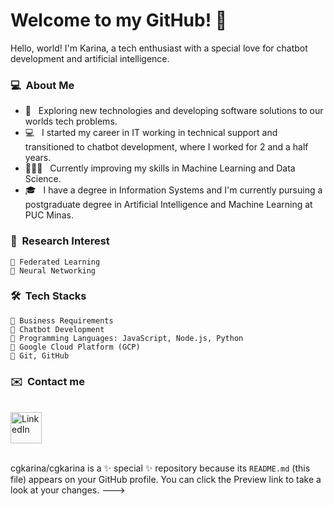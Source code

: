 # Welcome to my GitHub! 🚀

Hello, world! I'm Karina, a tech enthusiast with a special love for chatbot development and artificial intelligence. 

<h3> 💻 &nbsp;About Me </h3>


- 🤔 &nbsp; Exploring new technologies and developing software solutions to our worlds tech problems.
- 💻 &nbsp; I started my career in IT working in technical support and transitioned to chatbot development, where I worked for 2 and a half years.
- 👨🏽‍💻 &nbsp; Currently improving my skills in Machine Learning and Data Science.
- 🎓 &nbsp; I have a degree in Information Systems and I'm currently pursuing a postgraduate degree in Artificial Intelligence and Machine Learning at PUC Minas.

<h3> 🔎 &nbsp;Research Interest </h3>

    🤖 Federated Learning
    🤖 Neural Networking


<h3> 🛠 &nbsp;Tech Stacks</h3>

    🤖 Business Requirements
    🤖 Chatbot Development 
    🤖 Programming Languages: JavaScript, Node.js, Python
    🤖 Google Cloud Platform (GCP)
    🤖 Git, GitHub


<h3> ✉️ &nbsp;Contact me</h3>

<!-- LinkedIn -->

<br>
<div >
  <a href="https://www.linkedin.com/in/kgcosta/" target="_blank"  rel="noopener noreferrer">
    <img src="https://github.com/cgkarina/cgkarina/assets/167956661/704419ba-6141-4591-9fc1-74c1e1269ec2" alt="LinkedIn" width="50" height="50") />
  </a>
 </div>

<br>










    


cgkarina/cgkarina is a ✨ special ✨ repository because its `README.md` (this file) appears on your GitHub profile.
You can click the Preview link to take a look at your changes.
--->
